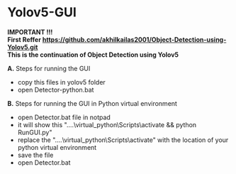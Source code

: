 # Yolov5-GUI

**IMPORTANT !!!**<br>
**First Reffer https://github.com/akhilkailas2001/Object-Detection-using-Yolov5.git<br>**
**This is the continuation of Object Detection using Yolov5**

**A.** Steps for running the GUI
- copy this files in yolov5 folder
- open Detector-python.bat

**B.** Steps for running the GUI in Python virtual environment
- open Detector.bat file in notpad
- it will show this "..\..\virtual_python\Scripts\activate && python RunGUI.py"
- replace the "..\..\virtual_python\Scripts\activate" with the location of your python virtual environment
- save the file
- open Detector.bat
